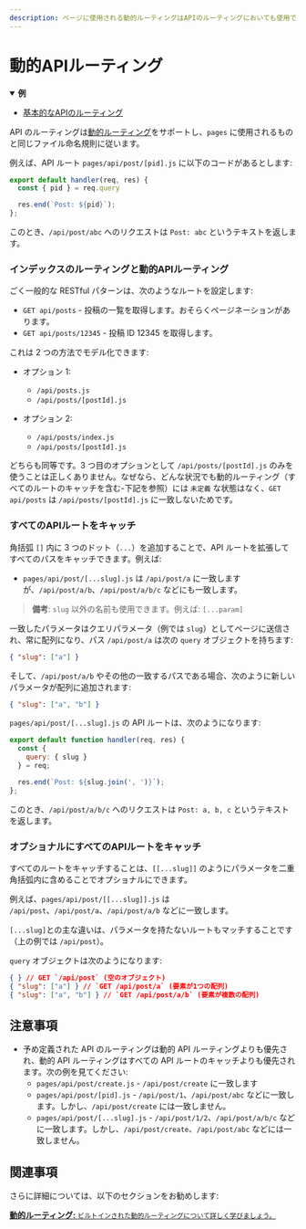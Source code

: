 ```yaml
---
description: ページに使用される動的ルーティングはAPIのルーティングにおいても使用できます。ここでは、それがどのように機能するかを学びます。
---
```


# 動的APIルーティング

<details open>
  <summary><b>例</b></summary>
  <ul>
    <li><a href="https://github.com/vercel/next.js/tree/canary/examples/api-routes">基本的なAPIのルーティング</a></li>
  </ul>
</details>

API のルーティングは[動的ルーティング](/docs/routing/dynamic-routes.md)をサポートし、`pages` に使用されるものと同じファイル命名規則に従います。

例えば、API ルート `pages/api/post/[pid].js` に以下のコードがあるとします:

```js
export default handler(req, res) {
  const { pid } = req.query

  res.end(`Post: ${pid}`);
};
```

このとき、`/api/post/abc` へのリクエストは `Post: abc` というテキストを返します。

### インデックスのルーティングと動的APIルーティング

ごく一般的な RESTful パターンは、次のようなルートを設定します:

- `GET api/posts` - 投稿の一覧を取得します。おそらくページネーションがあります。
- `GET api/posts/12345` - 投稿 ID 12345 を取得します。

これは 2 つの方法でモデル化できます:

- オプション 1:
  - `/api/posts.js`
  - `/api/posts/[postId].js`
- オプション 2:

  - `/api/posts/index.js`
  - `/api/posts/[postId].js`

どちらも同等です。3 つ目のオプションとして `/api/posts/[postId].js` のみを使うことは正しくありません。なぜなら、どんな状況でも動的ルーティング（すべてのルートのキャッチを含む-下記を参照）には `未定義` な状態はなく、`GET api/posts` は `/api/posts/[postId].js` に一致しないためです。

### すべてのAPIルートをキャッチ

角括弧 `[]` 内に 3 つのドット（`...`）を追加することで、API ルートを拡張してすべてのパスをキャッチできます。例えば:

- `pages/api/post/[...slug].js` は `/api/post/a` に一致しますが、`/api/post/a/b`、`/api/post/a/b/c` などにも一致します。

> **備考**: `slug` 以外の名前も使用できます。例えば: `[...param]`

一致したパラメータはクエリパラメータ（例では `slug`）としてページに送信され、常に配列になり、パス `/api/post/a` は次の `query` オブジェクトを持ちます:

```json
{ "slug": ["a"] }
```

そして、`/api/post/a/b` やその他の一致するパスである場合、次のように新しいパラメータが配列に追加されます:

```json
{ "slug": ["a", "b"] }
```

`pages/api/post/[...slug].js` の API ルートは、次のようになります:

```js
export default function handler(req, res) {
  const {
    query: { slug }
  } = req;

  res.end(`Post: ${slug.join(', ')}`);
};
```

このとき、`/api/post/a/b/c` へのリクエストは `Post: a, b, c` というテキストを返します。

### オプショナルにすべてのAPIルートをキャッチ

すべてのルートをキャッチすることは、`[[...slug]]` のようにパラメータを二重角括弧内に含めることでオプショナルにできます。

例えば、`pages/api/post/[[...slug]].js` は `/api/post`、`/api/post/a`、`/api/post/a/b` などに一致します。

`[...slug]`との主な違いは、パラメータを持たないルートもマッチすることです（上の例では `/api/post`）。

`query` オブジェクトは次のようになります:

```json
{ } // GET `/api/post` (空のオブジェクト)
{ "slug": ["a"] } // `GET /api/post/a` (要素が1つの配列)
{ "slug": ["a", "b"] } // `GET /api/post/a/b` (要素が複数の配列)
```

## 注意事項

- 予め定義された API のルーティングは動的 API ルーティングよりも優先され、動的 API ルーティングはすべての API ルートのキャッチよりも優先されます。次の例を見てください:
  - `pages/api/post/create.js` - `/api/post/create` に一致します
  - `pages/api/post/[pid].js` - `/api/post/1`、`/api/post/abc` などに一致します。しかし、`/api/post/create` には一致しません。
  - `pages/api/post/[...slug].js` - `/api/post/1/2`、`/api/post/a/b/c` などに一致します。しかし、`/api/post/create`、`/api/post/abc` などには一致しません。

## 関連事項

さらに詳細については、以下のセクションをお勧めします:

<div class="card">
  <a href="/docs/routing/dynamic-routes.md">
    <b>動的ルーティング:</b>
    <small>ビルトインされた動的ルーティングについて詳しく学びましょう。</small>
  </a>
</div>
